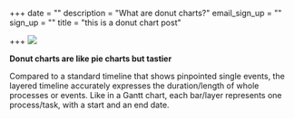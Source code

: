 +++
date = ""
description = "What are donut charts?"
email_sign_up = ""
sign_up = ""
title = "this is a donut chart post"

+++
![](/uploads/GiPoqQOpSfKpofL0h_JTHg(2).png)

**Donut charts are like pie charts but tastier**

Compared to a standard timeline that shows pinpointed single events, the layered timeline accurately expresses the duration/length of whole processes or events. Like in a Gantt chart, each bar/layer represents one process/task, with a start and an end date.